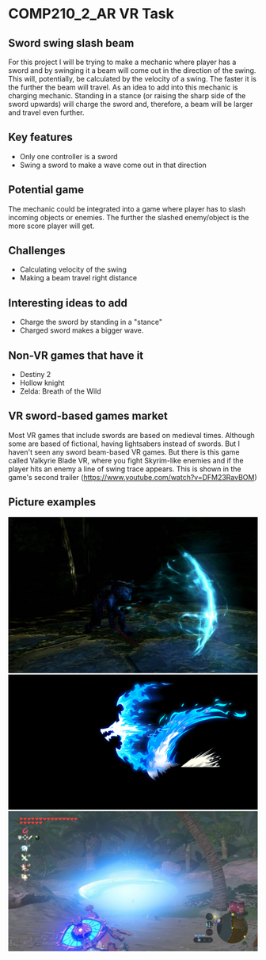 # COMP210_2_AR VR Task

## Sword swing slash beam

For this project I will be trying to make a mechanic where player has a sword and by swinging it a beam will come out 
in the direction of the swing. This will, potentially, be calculated by the velocity of a swing. The faster it is 
the further the beam will travel. As an idea to add into this mechanic is charging mechanic. Standing in a stance 
(or raising the sharp side of the sword upwards) will charge the sword and, therefore, a beam will be larger and travel 
even further. 


## Key features

* Only one controller is a sword
* Swing a sword to make a wave come out in that direction


## Potential game

The mechanic could be integrated into a game where player has to slash incoming objects or enemies. 
The further the slashed enemy/object is the more score player will get. 


## Challenges

* Calculating velocity of the swing
* Making a beam travel right distance


## Interesting ideas to add

* Charge the sword by standing in a "stance"
* Charged sword makes a bigger wave.


## Non-VR games that have it

* Destiny 2
* Hollow knight
* Zelda: Breath of the Wild

## VR sword-based games market

Most VR games that include swords are based on medieval times. Although some are based of fictional, having lightsabers 
instead of swords. But I haven't seen any sword beam-based VR games. But there is this game called Valkyrie Blade VR, 
where you fight Skyrim-like enemies and if the player hits an enemy a line of swing trace appears. This is shown 
in the game's second trailer (https://www.youtube.com/watch?v=DFM23RavBOM)


## Picture examples

![Wave example](Images/SwingWave.jpg)
![Gif that shows the swing mechanic](Images/gigaslasher-effect.gif)
![Zelda: Breath of the Wild](Images/Zelda.jpg)